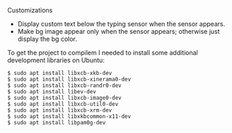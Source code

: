 Customizations

- Display custom text below the typing sensor when the sensor appears.
- Make bg image appear only when the sensor appears; otherwise just display
  the bg color.

To get the project to compilem I needed to install some additional
development libraries on Ubuntu:
```
$ sudo apt install libxcb-xkb-dev
$ sudo apt install libxcb-xinerama0-dev
$ sudo apt install libxcb-randr0-dev
$ sudo apt install libev-dev
$ sudo apt install libxcb-image0-dev
$ sudo apt install libxcb-util0-dev
$ sudo apt install libxcb-xrm-dev
$ sudo apt install libxkbcommon-x11-dev
$ sudo apt install libpam0g-dev
```



